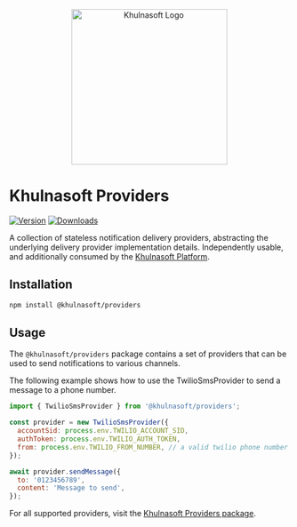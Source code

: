 <div align="center">
  <a href="https://khulnasoft.co?utm_source=github" target="_blank">
  <picture>
    <source media="(prefers-color-scheme: dark)" srcset="https://user-images.githubusercontent.com/2233092/213641039-220ac15f-f367-4d13-9eaf-56e79433b8c1.png">
    <img alt="Khulnasoft Logo" src="https://user-images.githubusercontent.com/2233092/213641043-3bbb3f21-3c53-4e67-afe5-755aeb222159.png" width="280"/>
  </picture>
  </a>
</div>

# Khulnasoft Providers

[![Version](https://img.shields.io/npm/v/@khulnasoft/providers.svg)](https://www.npmjs.org/package/@khulnasoft/providers)
[![Downloads](https://img.shields.io/npm/dm/@khulnasoft/providers.svg)](https://www.npmjs.com/package/@khulnasoft/providers)

A collection of stateless notification delivery providers, abstracting the underlying delivery provider implementation details. Independently usable, and additionally consumed by the [Khulnasoft Platform](https://khulnasoft.co/).

## Installation

```bash
npm install @khulnasoft/providers
```

## Usage

The `@khulnasoft/providers` package contains a set of providers that can be used to send notifications to various channels.

The following example shows how to use the TwilioSmsProvider to send a message to a phone number.

```javascript
import { TwilioSmsProvider } from '@khulnasoft/providers';

const provider = new TwilioSmsProvider({
  accountSid: process.env.TWILIO_ACCOUNT_SID,
  authToken: process.env.TWILIO_AUTH_TOKEN,
  from: process.env.TWILIO_FROM_NUMBER, // a valid twilio phone number
});

await provider.sendMessage({
  to: '0123456789',
  content: 'Message to send',
});
```

For all supported providers, visit the [Khulnasoft Providers package](https://github.com/khulnasoft/khulnasoft/tree/next/packages/providers/src/lib).
